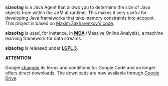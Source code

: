 **sizeofag** is a Java Agent that allows you to determine the size of Java objects from within the JVM at runtime. This makes it very useful for developing Java frameworks that take memory constraints into account. This project is based on [Maxim Zakharenkov's code](http://code.google.com/p/sizeofag/wiki/OriginalCode).

**sizeofag** is used, for instance, in **[MOA](http://code.google.com/p/moa)** (Massive Online Analysis), a machine learning framework for data streams.

**sizeofag** is released under **[LGPL 3](http://www.gnu.org/licenses/lgpl-3.0.txt)**.

**ATTENTION**

Google [changed](http://google-opensource.blogspot.co.nz/2013/05/a-change-to-google-code-download-service.html) its terms and conditions for Google Code and no longer offers direct downloads. The downloads are now available through [Google Drive](https://drive.google.com/?tab=mo&authuser=0#folders/0B4q6REcT3R4WVXUxdEtaTVFkVk0).
